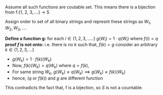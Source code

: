 Assume all such functions are coutable set. This means there is a bijection from f:{1, 2, 3,....} &rarr; S

Assign order to set of all binary strings and represnt these strings as $W_1, W_2, W_3,....$

**Define a function g:**
for each $i \in \{1,2,3,.....\}$ $g(W_i) = 1 \cdot q(W_i)$ where $f(i) = q$
**proof $f$ is not onto:** i.e. there is no $k$ such that, $f(k) = g$
consider an arbitrary $k \in \{1,2,3,...\}$
-   $g(W_k) = 1 \cdot f(k)(W_k)$
-   Now, $f(k)(W_k) = q(W_k)$ where $q = f(k)$,
-   For same string $W_k$, $g(W_k) \not ={q(W_k)} \implies g(W_k) \not ={f(k)(W_k)}$
-   hence, ($q$ or $f(k)$) and $g$ are different function

This contradicts the fact that, f is a bijection, so $S$ is not a countable.
